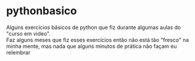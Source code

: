 # pythonbasico
Alguns exercícios básicos de python que fiz durante algumas aulas do "curso em video".<br>
Faz alguns meses que fiz esses exercícios então não está tão "fresco" na minha mente, mas nada que alguns minutos de prática não façam eu relembrar
